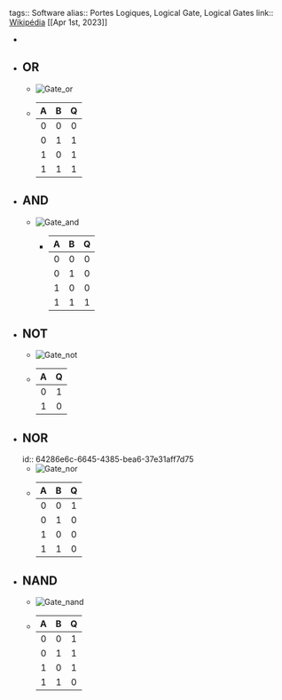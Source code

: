 tags:: Software
alias:: Portes Logiques, Logical Gate, Logical Gates
link:: [Wikipédia](https://en.wikipedia.org/wiki/Logic_gate) 
[[Apr 1st, 2023]]

-
- ## OR
	- ![Gate_or](https://upload.wikimedia.org/wikipedia/commons/thumb/1/16/OR_ANSI_Labelled.svg/180px-OR_ANSI_Labelled.svg.png)
	- | A | B | Q  |
	  |:-:|:-:|:--:|
	  | 0 | 0 | 0  |
	  | 0 | 1 | 1  |
	  | 1 | 0 | 1  |
	  | 1 | 1 | 1  |
- ## AND
	- ![Gate_and](https://upload.wikimedia.org/wikipedia/commons/thumb/b/b9/AND_ANSI_Labelled.svg/180px-AND_ANSI_Labelled.svg.png)
		- | A | B | Q  |
		  |:-:|:-:|:--:|
		  | 0 | 0 | 0  |
		  | 0 | 1 | 0  |
		  | 1 | 0 | 0  |
		  | 1 | 1 | 1  |
- ## NOT
	- ![Gate_not](https://upload.wikimedia.org/wikipedia/commons/thumb/6/60/NOT_ANSI_Labelled.svg/180px-NOT_ANSI_Labelled.svg.png)
	- | A | Q|
	  |:-:|:--:|
	  | 0 | 1  |
	  | 1 | 0  |
- ## NOR
  id:: 64286e6c-6645-4385-bea6-37e31aff7d75
	- ![Gate_nor](https://upload.wikimedia.org/wikipedia/commons/thumb/c/c6/NOR_ANSI_Labelled.svg/180px-NOR_ANSI_Labelled.svg.png)
	- | A | B | Q  |
	  |:-:|:-:|:--:|
	  | 0 | 0 | 1  |
	  | 0 | 1 | 0  |
	  | 1 | 0 | 0  |
	  | 1 | 1 | 0  |
- ## NAND
	- ![Gate_nand](https://upload.wikimedia.org/wikipedia/commons/thumb/e/e6/NAND_ANSI_Labelled.svg/180px-NAND_ANSI_Labelled.svg.png)
	- | A | B | Q  |
	  |:-:|:-:|:--:|
	  | 0 | 0 | 1  |
	  | 0 | 1 | 1  |
	  | 1 | 0 | 1  |
	  | 1 | 1 | 0  |